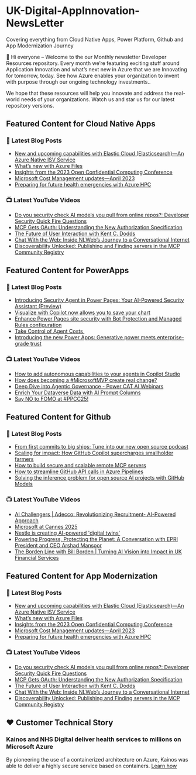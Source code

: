 # UK-Digital-AppInnovation-NewsLetter

Covering everything from Cloud Native Apps, Power Platform, Github and App Modernization Journey

👋 Hi everyone – Welcome to the our Monthly newsletter Developer Resources repository. Every month we’re featuring exciting stuff around Application Innovation and what’s next new in Azure that we are Innovating for tomorrow, today. See how Azure enables your organization to invent with purpose through our ongoing technology investments..


We hope that these resources will help you innovate and address the real-world needs of your organizations. Watch us and star us for our latest repository versions.

## Featured Content for Cloud Native Apps


### 📝 Latest Blog Posts

    
<!-- BLOGCNA:START -->
- [New and upcoming capabilities with Elastic Cloud (Elasticsearch)—An Azure Native ISV Service](https://azure.microsoft.com/blog/new-and-upcoming-capabilities-with-elastic-cloud-elasticsearch-an-azure-native-isv-service/)
- [What’s new with Azure Files](https://azure.microsoft.com/blog/what-s-new-with-azure-files/)
- [Insights from the 2023 Open Confidential Computing Conference](https://azure.microsoft.com/blog/insights-from-the-2023-open-confidential-computing-conference/)
- [Microsoft Cost Management updates—April 2023](https://azure.microsoft.com/blog/microsoft-cost-management-updates-april-2023/)
- [Preparing for future health emergencies with Azure HPC ](https://azure.microsoft.com/blog/preparing-for-future-health-emergencies-with-azure-hpc/)
<!-- BLOGCNA:END -->

### 📺 Latest YouTube Videos

 
<!-- YOUTUBECNA:START -->
- [Do you security check AI models you pull from online repos?: Developer Security Quick Fire Questions](https://www.youtube.com/shorts/Kff78AQ7m9s)
- [MCP Gets OAuth: Understanding the New Authorization Specification](https://www.youtube.com/watch?v=EXxIeOfJsqA)
- [The Future of User Interaction with Kent C. Dodds](https://www.youtube.com/watch?v=gDSIxIGYk-o)
- [Chat With the Web: Inside NLWeb’s Journey to a Conversational Internet](https://www.youtube.com/watch?v=jbZHFug_nrY)
- [Discoverability Unlocked: Publishing and Finding servers in the MCP Community Registry](https://www.youtube.com/watch?v=yFuAAAxrrCc)
<!-- YOUTUBECNA:END -->

##  Featured Content for PowerApps
### 📝 Latest Blog Posts
<!-- BLOGPOWER:START -->
- [Introducing Security Agent in Power Pages: Your AI-Powered Security Assistant (Preview)](https://www.microsoft.com/en-us/power-platform/blog/2025/07/30/introducing-security-agent-in-power-pages-your-ai-powered-security-assistant-preview/)
- [Visualize with Copilot now allows you to save your chart](https://www.microsoft.com/en-us/power-platform/blog/power-apps/visualize-with-copilot-now-allows-you-to-save-your-chart/)
- [Enhance Power Pages site security with Bot Protection and Managed Rules configuration](https://www.microsoft.com/en-us/power-platform/blog/power-pages/enhance-power-pages-site-security-with-bot-protection-and-managed-rules-configuration/)
- [Take Control of Agent Costs ](https://www.microsoft.com/en-us/power-platform/blog/2025/07/21/agent-costs-controls/)
- [Introducing the new Power Apps: Generative power meets enterprise-grade trust](https://www.microsoft.com/en-us/power-platform/blog/power-apps/introducing-the-new-power-apps-generative-power-meets-enterprise-grade-trust/)
<!-- BLOGPOWER:END -->
 ### 📺 Latest YouTube Videos
    
<!-- YOUTUBEPOWER:START -->
- [How to add autonomous capabilities to your agents in Copilot Studio](https://www.youtube.com/watch?v=YoYOS_Ki1Os)
- [How does becoming a #MicrosoftMVP create real change?](https://www.youtube.com/shorts/3Sn-r0s568w)
- [Deep Dive into Agentic Governance - Power CAT AI Webinars](https://www.youtube.com/watch?v=eHEh-9Gb-m8)
- [Enrich Your Dataverse Data with AI Prompt Columns](https://www.youtube.com/watch?v=2Zyu_scO708)
- [Say NO to FOMO at #PPCC25!](https://www.youtube.com/shorts/vFcuYEC3Pq8)
<!-- YOUTUBEPOWER:END -->

##  Featured Content for Github
### 📝 Latest Blog Posts
<!-- BLOGGITHUB:START -->
- [From first commits to big ships: Tune into our new open source podcast](https://github.blog/open-source/maintainers/from-first-commits-to-big-ships-tune-into-our-new-open-source-podcast/)
- [Scaling for impact: How GitHub Copilot supercharges smallholder farmers](https://github.blog/open-source/social-impact/scaling-for-impact-how-github-copilot-supercharges-smallholder-farmers/)
- [How to build secure and scalable remote MCP servers](https://github.blog/ai-and-ml/generative-ai/how-to-build-secure-and-scalable-remote-mcp-servers/)
- [How to streamline GitHub API calls in Azure Pipelines](https://github.blog/enterprise-software/ci-cd/how-to-streamline-github-api-calls-in-azure-pipelines/)
- [Solving the inference problem for open source AI projects with GitHub Models](https://github.blog/ai-and-ml/llms/solving-the-inference-problem-for-open-source-ai-projects-with-github-models/)
<!-- BLOGGITHUB:END -->
### 📺 Latest YouTube Videos
<!-- YOUTUBEGITHUB:START -->
- [AI Challengers | Adecco: Revolutionizing Recruitment- AI-Powered Approach](https://www.youtube.com/watch?v=5N3FR8lzC3Q)
- [Microsoft at Cannes 2025](https://www.youtube.com/watch?v=6d5a1mc1N_E)
- [Nestle is creating AI-powered &#39;digital twins&#39;](https://www.youtube.com/watch?v=FO9fcsti9Vs)
- [Powering Progress, Protecting the Planet: A Conversation with EPRI President and CEO Arshad Mansoor](https://www.youtube.com/watch?v=janSWREvB3U)
- [The Borden Line with Bill Borden | Turning AI Vision into Impact in UK Financial Services](https://www.youtube.com/watch?v=mQ9iaTar9ew)
<!-- YOUTUBEGITHUB:END -->
##  Featured Content for App Modernization
### 📝 Latest Blog Posts
<!-- BLOGAPPMOD:START -->
- [New and upcoming capabilities with Elastic Cloud (Elasticsearch)—An Azure Native ISV Service](https://azure.microsoft.com/blog/new-and-upcoming-capabilities-with-elastic-cloud-elasticsearch-an-azure-native-isv-service/)
- [What’s new with Azure Files](https://azure.microsoft.com/blog/what-s-new-with-azure-files/)
- [Insights from the 2023 Open Confidential Computing Conference](https://azure.microsoft.com/blog/insights-from-the-2023-open-confidential-computing-conference/)
- [Microsoft Cost Management updates—April 2023](https://azure.microsoft.com/blog/microsoft-cost-management-updates-april-2023/)
- [Preparing for future health emergencies with Azure HPC ](https://azure.microsoft.com/blog/preparing-for-future-health-emergencies-with-azure-hpc/)
<!-- BLOGAPPMOD:END -->
### 📺 Latest YouTube Videos
<!-- YOUTUBEAPPMOD:START -->
- [Do you security check AI models you pull from online repos?: Developer Security Quick Fire Questions](https://www.youtube.com/shorts/Kff78AQ7m9s)
- [MCP Gets OAuth: Understanding the New Authorization Specification](https://www.youtube.com/watch?v=EXxIeOfJsqA)
- [The Future of User Interaction with Kent C. Dodds](https://www.youtube.com/watch?v=gDSIxIGYk-o)
- [Chat With the Web: Inside NLWeb’s Journey to a Conversational Internet](https://www.youtube.com/watch?v=jbZHFug_nrY)
- [Discoverability Unlocked: Publishing and Finding servers in the MCP Community Registry](https://www.youtube.com/watch?v=yFuAAAxrrCc)
<!-- YOUTUBEAPPMOD:END -->


## ♥️ Customer Technical Story 

### Kainos and NHS Digital deliver health services to millions on Microsoft Azure

By pioneering the use of a containerized architecture on Azure, Kainos was able to deliver a highly secure service based on containers. [Learn how](https://customers.microsoft.com/en-us/story/1368348549535774520-kainos-and-nhs-digital-deliver-health-services-to-millions-on-microsoft-azure)

